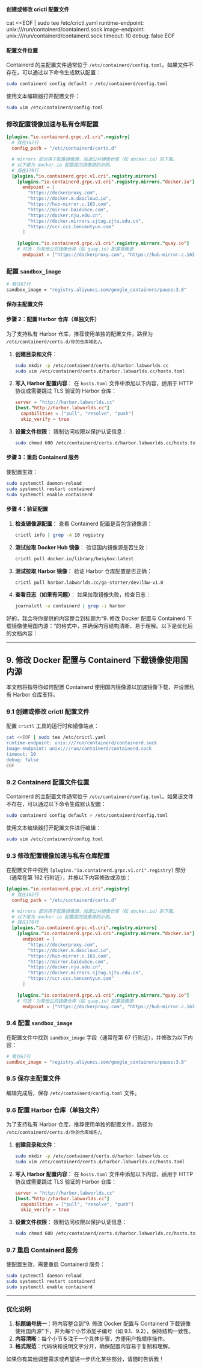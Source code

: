 #### 创建或修改 crictl 配置文件
cat <<EOF | sudo tee /etc/crictl.yaml
runtime-endpoint: unix:///run/containerd/containerd.sock
image-endpoint: unix:///run/containerd/containerd.sock
timeout: 10
debug: false
EOF

#### 配置文件位置
Containerd 的主配置文件通常位于 `/etc/containerd/config.toml`。如果文件不存在，可以通过以下命令生成默认配置：

```bash
sudo containerd config default > /etc/containerd/config.toml
```

使用文本编辑器打开配置文件：

```bash
sudo vim /etc/containerd/config.toml
```

### 修改配置镜像加速与私有仓库配置

```toml
[plugins."io.containerd.grpc.v1.cri".registry]
  # 我在162行
  config_path = "/etc/containerd/certs.d"

  # mirrors 部分用于配置镜像源，加速公共镜像仓库（如 docker.io）的下载。
  # 以下是为 docker.io 配置国内镜像源的示例。
  # 我在170行
  [plugins."io.containerd.grpc.v1.cri".registry.mirrors]
    [plugins."io.containerd.grpc.v1.cri".registry.mirrors."docker.io"]
      endpoint = [
        "https://dockerproxy.com",
        "https://docker.m.daocloud.io",
        "https://hub-mirror.c.163.com",
        "https://mirror.baidubce.com",
        "https://docker.nju.edu.cn",
        "https://docker.mirrors.sjtug.sjtu.edu.cn",
        "https://ccr.ccs.tencentyun.com"
      ]
    
    [plugins."io.containerd.grpc.v1.cri".registry.mirrors."quay.io"]
    # 可选：为其他公共镜像仓库（如 quay.io）配置镜像源
      endpoint = ["https://dockerproxy.com", "https://hub-mirror.c.163.com"]
```

### 配置 `sandbox_image`
```bash
# 我在67行
sandbox_image = "registry.aliyuncs.com/google_containers/pause:3.8"
```

#### 保存主配置文件

#### 步骤 2：配置 Harbor 仓库（单独文件）
为了支持私有 Harbor 仓库，推荐使用单独的配置文件，路径为 `/etc/containerd/certs.d/你的仓库域名/`。

1. **创建目录和文件**：
   ```bash
   sudo mkdir -p /etc/containerd/certs.d/harbor.labworlds.cc
   sudo vim /etc/containerd/certs.d/harbor.labworlds.cc/hosts.toml
   ```

2. **写入 Harbor 配置内容**：
   在 `hosts.toml` 文件中添加以下内容，适用于 HTTP 协议或需要跳过 TLS 验证的 Harbor 仓库：

   ```toml
   server = "http://harbor.labworlds.cc"
   [host."http://harbor.labworlds.cc"]
     capabilities = ["pull", "resolve", "push"]
     skip_verify = true
   ```

3. **设置文件权限**：
   限制访问权限以保护认证信息：
   ```bash
   sudo chmod 600 /etc/containerd/certs.d/harbor.labworlds.cc/hosts.toml
   ```

#### 步骤 3：重启 Containerd 服务
使配置生效：

```bash
sudo systemctl daemon-reload
sudo systemctl restart containerd
sudo systemctl enable containerd
```

#### 步骤 4：验证配置
1. **检查镜像源配置**：
   查看 Containerd 配置是否包含镜像源：
   ```bash
   crictl info | grep -A 10 registry
   ```

2. **测试拉取 Docker Hub 镜像**：
   验证国内镜像源是否生效：
   ```bash
   crictl pull docker.io/library/busybox:latest
   ```

3. **测试拉取 Harbor 镜像**：
   验证 Harbor 仓库配置是否正确：
   ```bash
   crictl pull harbor.labworlds.cc/go-starter/dev:lbw-v1.0
   ```

4. **查看日志（如果有问题）**：
   如果拉取镜像失败，检查日志：
   ```bash
   journalctl -u containerd | grep -i harbor
   ```

好的，我会将你提供的内容整合到标题为“9. 修改 Docker 配置与 Containerd 下载镜像使用国内源：”的格式中，并确保内容结构清晰、易于理解。以下是优化后的文档内容：

---

## 9. 修改 Docker 配置与 Containerd 下载镜像使用国内源

本文档将指导你如何配置 Containerd 使用国内镜像源以加速镜像下载，并设置私有 Harbor 仓库支持。

### 9.1 创建或修改 crictl 配置文件

配置 `crictl` 工具的运行时和镜像端点：

```bash
cat <<EOF | sudo tee /etc/crictl.yaml
runtime-endpoint: unix:///run/containerd/containerd.sock
image-endpoint: unix:///run/containerd/containerd.sock
timeout: 10
debug: false
EOF
```

### 9.2 Containerd 配置文件位置

Containerd 的主配置文件通常位于 `/etc/containerd/config.toml`。如果该文件不存在，可以通过以下命令生成默认配置：

```bash
sudo containerd config default > /etc/containerd/config.toml
```

使用文本编辑器打开配置文件进行编辑：

```bash
sudo vim /etc/containerd/config.toml
```

### 9.3 修改配置镜像加速与私有仓库配置

在配置文件中找到 `[plugins."io.containerd.grpc.v1.cri".registry]` 部分（通常在第 162 行附近），并按以下内容修改或添加：

```toml
[plugins."io.containerd.grpc.v1.cri".registry]
  # 我在162行
  config_path = "/etc/containerd/certs.d"

  # mirrors 部分用于配置镜像源，加速公共镜像仓库（如 docker.io）的下载。
  # 以下是为 docker.io 配置国内镜像源的示例。
  # 我在170行
  [plugins."io.containerd.grpc.v1.cri".registry.mirrors]
    [plugins."io.containerd.grpc.v1.cri".registry.mirrors."docker.io"]
      endpoint = [
        "https://dockerproxy.com",
        "https://docker.m.daocloud.io",
        "https://hub-mirror.c.163.com",
        "https://mirror.baidubce.com",
        "https://docker.nju.edu.cn",
        "https://docker.mirrors.sjtug.sjtu.edu.cn",
        "https://ccr.ccs.tencentyun.com"
      ]
    
    [plugins."io.containerd.grpc.v1.cri".registry.mirrors."quay.io"]
    # 可选：为其他公共镜像仓库（如 quay.io）配置镜像源
      endpoint = ["https://dockerproxy.com", "https://hub-mirror.c.163.com"]
```

### 9.4 配置 `sandbox_image`

在配置文件中找到 `sandbox_image` 字段（通常在第 67 行附近），并修改为以下内容：

```toml
# 我在67行
sandbox_image = "registry.aliyuncs.com/google_containers/pause:3.8"
```

### 9.5 保存主配置文件

编辑完成后，保存 `/etc/containerd/config.toml` 文件。

### 9.6 配置 Harbor 仓库（单独文件）

为了支持私有 Harbor 仓库，推荐使用单独的配置文件，路径为 `/etc/containerd/certs.d/你的仓库域名/`。

1. **创建目录和文件**：
   ```bash
   sudo mkdir -p /etc/containerd/certs.d/harbor.labworlds.cc
   sudo vim /etc/containerd/certs.d/harbor.labworlds.cc/hosts.toml
   ```

2. **写入 Harbor 配置内容**：
   在 `hosts.toml` 文件中添加以下内容，适用于 HTTP 协议或需要跳过 TLS 验证的 Harbor 仓库：

   ```toml
   server = "http://harbor.labworlds.cc"
   [host."http://harbor.labworlds.cc"]
     capabilities = ["pull", "resolve", "push"]
     skip_verify = true
   ```

3. **设置文件权限**：
   限制访问权限以保护认证信息：
   ```bash
   sudo chmod 600 /etc/containerd/certs.d/harbor.labworlds.cc/hosts.toml
   ```

### 9.7 重启 Containerd 服务

使配置生效，需要重启 Containerd 服务：

```bash
sudo systemctl daemon-reload
sudo systemctl restart containerd
sudo systemctl enable containerd
```

---

### 优化说明

1. **标题编号统一**：将内容整合到“9. 修改 Docker 配置与 Containerd 下载镜像使用国内源”下，并为每个小节添加子编号（如 9.1、9.2），保持结构一致性。
2. **内容清晰**：每个小节专注于一个具体步骤，方便用户按顺序操作。
3. **格式规范**：代码块和说明文字分开，确保配置内容易于复制和理解。

如果你有其他调整需求或希望进一步优化某些部分，请随时告诉我！
